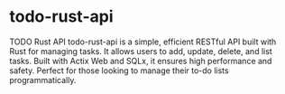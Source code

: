 # todo-rust-api
TODO Rust API  todo-rust-api is a simple, efficient RESTful API built with Rust for managing tasks. It allows users to add, update, delete, and list tasks. Built with Actix Web and SQLx, it ensures high performance and safety. Perfect for those looking to manage their to-do lists programmatically.
